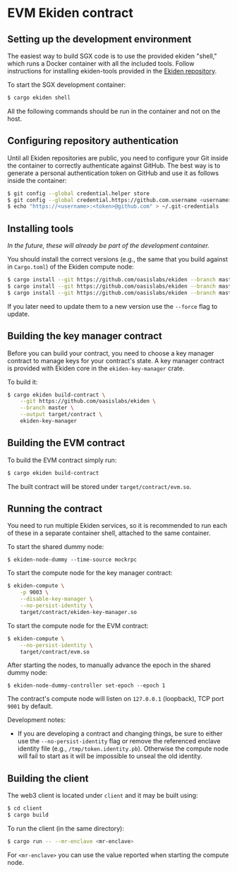 # EVM Ekiden contract

## Setting up the development environment

The easiest way to build SGX code is to use the provided ekiden "shell,"  which runs a Docker
container with all the included tools. Follow instructions for installing ekiden-tools provided in the [Ekiden repository](https://github.com/oasislabs/ekiden).

To start the SGX development container:
```bash
$ cargo ekiden shell
```

All the following commands should be run in the container and not on the host.

## Configuring repository authentication

Until all Ekiden repositories are public, you need to configure your Git inside the container
to correctly authenticate against GitHub. The best way is to generate a personal authentication
token on GitHub and use it as follows inside the container:
```bash
$ git config --global credential.helper store
$ git config --global credential.https://github.com.username <username>
$ echo "https://<username>:<token>@github.com" > ~/.git-credentials
```

## Installing tools

*In the future, these will already be part of the development container.*

You should install the correct versions (e.g., the same that you build against in `Cargo.toml`)
of the Ekiden compute node:
```bash
$ cargo install --git https://github.com/oasislabs/ekiden --branch master ekiden-tools
$ cargo install --git https://github.com/oasislabs/ekiden --branch master ekiden-compute
$ cargo install --git https://github.com/oasislabs/ekiden --branch master ekiden-node-dummy
```

If you later need to update them to a new version use the `--force` flag to update.

## Building the key manager contract

Before you can build your contract, you need to choose a key manager contract to manage
keys for your contract's state. A key manager contract is provided with Ekiden core in
the `ekiden-key-manager` crate.

To build it:
```bash
$ cargo ekiden build-contract \
    --git https://github.com/oasislabs/ekiden \
    --branch master \
    --output target/contract \
    ekiden-key-manager
```

## Building the EVM contract

To build the EVM contract simply run:
```bash
$ cargo ekiden build-contract
```

The built contract will be stored under `target/contract/evm.so`.

## Running the contract

You need to run multiple Ekiden services, so it is recommended to run each of these in a
separate container shell, attached to the same container.

To start the shared dummy node:
```
$ ekiden-node-dummy --time-source mockrpc
```

To start the compute node for the key manager contract:
```bash
$ ekiden-compute \
    -p 9003 \
    --disable-key-manager \
    --no-persist-identity \
    target/contract/ekiden-key-manager.so
```

To start the compute node for the EVM contract:
```bash
$ ekiden-compute \
    --no-persist-identity \
    target/contract/evm.so
```

After starting the nodes, to manually advance the epoch in the shared dummy node:
```
$ ekiden-node-dummy-controller set-epoch --epoch 1
```

The contract's compute node will listen on `127.0.0.1` (loopback), TCP port `9001` by default.

Development notes:

* If you are developing a contract and changing things, be sure to either use the `--no-persist-identity` flag or remove the referenced enclave identity file (e.g., `/tmp/token.identity.pb`). Otherwise the compute node will fail to start as it will be impossible to unseal the old identity.

## Building the client

The web3 client is located under `client` and it may be built using:
```bash
$ cd client
$ cargo build
```

To run the client (in the same directory):
```bash
$ cargo run -- --mr-enclave <mr-enclave>
```

For `<mr-enclave>` you can use the value reported when starting the compute node.
